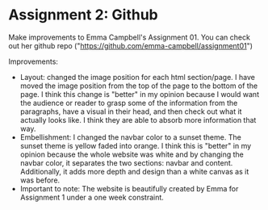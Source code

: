 # Assignment 2: Github

Make improvements to Emma Campbell's Assignment 01. You can check out her
github repo ("https://github.com/emma-campbell/assignment01")

Improvements: 
* Layout: changed the image position for each html section/page. 
I have moved the image position from the top of the page to the bottom
of the page. I think this change is "better" in my opinion because 
I would want the audience or reader to grasp some of the information
from the paragraphs, have a visual in their head, and then check out what
it actually looks like. I think they are able to absorb more information that way. 
* Embellishment: I changed the navbar color to a sunset theme. The
sunset theme is yellow faded into orange. I think this is "better" 
in my opinion because the whole website was white and by changing the
navbar color, it separates the two sections: navbar and content. 
Additionally, it adds more depth and design than a white canvas as it was before.
* Important to note: The website is beautifully created by Emma for Assignment 1 under
a one week constraint. 
